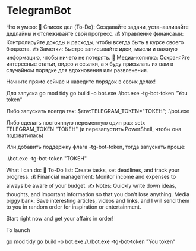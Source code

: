 # TelegramBot
Что я умею:
🎯 Список дел (To-Do): Создавайте задачи, устанавливайте дедлайны и отслеживайте свой прогресс.
💰 Управление финансами: Контролируйте доходы и расходы, чтобы всегда быть в курсе своего бюджета.
✍️ Заметки: Быстро записывайте идеи, мысли и важную информацию, чтобы ничего не потерять.
🎲 Медиа-копилка: Сохраняйте интересные статьи, видео и ссылки, а я буду присылать их вам в случайном порядке для вдохновения или развлечения.

Начните прямо сейчас и наведите порядок в своих делах!

Для запуска 
go mod tidy
go build -o bot.exe
.\bot.exe -tg-bot-token "You token"

Либо запускать всегда так:
$env:TELEGRAM_TOKEN="ТОКЕН"; .\bot.exe

Либо сделать постоянную переменную один раз:
setx TELEGRAM_TOKEN "ТОКЕН"
(и перезапустить PowerShell, чтобы она подхватилась)

Или добавить поддержку флага -tg-bot-token, тогда запускать проще:

.\bot.exe -tg-bot-token "ТОКЕН"

What I can
do: 🎯 To-Do list: Create tasks, set deadlines, and track your progress.
💰 Financial management: Monitor income and expenses to always be aware of your budget.
✍️ Notes: Quickly write down ideas, thoughts, and important information so that you don't lose anything.
Media piggy bank: Save interesting articles, videos and links, and I will send them to you in random order for inspiration or entertainment.

Start right now and get your affairs in order!

To launch

go mod tidy
go build -o bot.exe
//.\bot.exe -tg-bot-token "You token"
